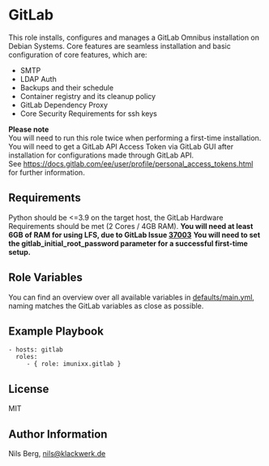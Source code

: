 GitLab
=========

This role installs, configures and manages a GitLab Omnibus installation on Debian Systems. Core features are seamless installation and basic configuration of core features, which are:

- SMTP
- LDAP Auth
- Backups and their schedule
- Container registry and its cleanup policy
- GitLab Dependency Proxy
- Core Security Requirements for ssh keys

**Please note**  
You will need to run this role twice when performing a first-time installation.  
You will need to get a GitLab API Access Token via GitLab GUI after installation for configurations made through GitLab API.  
See https://docs.gitlab.com/ee/user/profile/personal_access_tokens.html for further information.

Requirements
------------

Python should be <=3.9 on the target host, the GitLab Hardware Requirements should be met (2 Cores / 4GB RAM).
**You will need at least 6GB of RAM for using LFS, due to GitLab Issue [37003](https://gitlab.com/gitlab-org/gitlab/-/issues/37003)** 
**You will need to set the gitlab_initial_root_password parameter for a successful first-time setup.**

Role Variables
--------------

You can find an overview over all available variables in [defaults/main.yml](defaults/main.yml), naming matches the GitLab variables as close as possible.

Example Playbook
----------------

    - hosts: gitlab
      roles:
         - { role: imunixx.gitlab }

License
-------

MIT

Author Information
------------------

Nils Berg, [nils@klackwerk.de](mailto:nils@klackwerk.de?subject=[GitHub]%20Ansible%20Role%20GitLab)
